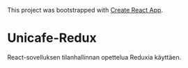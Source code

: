 This project was bootstrapped with [Create React App](https://github.com/facebookincubator/create-react-app).

# Unicafe-Redux

React-sovelluksen tilanhallinnan opettelua Reduxia käyttäen.